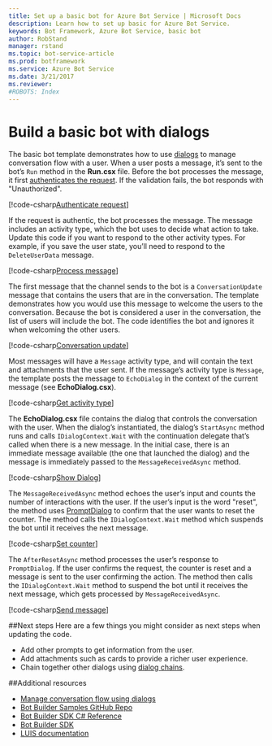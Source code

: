 ```yaml
---
title: Set up a basic bot for Azure Bot Service | Microsoft Docs
description: Learn how to set up basic for Azure Bot Service.
keywords: Bot Framework, Azure Bot Service, basic bot
author: RobStand
manager: rstand
ms.topic: bot-service-article
ms.prod: botframework
ms.service: Azure Bot Service
ms.date: 3/21/2017
ms.reviewer:
#ROBOTS: Index
---
```


# Build a basic bot with dialogs

The basic bot template demonstrates how to use [dialogs](~/dotnet/dialogs.md) to manage conversation flow with a user. When a user posts a message, it’s sent to the bot’s `Run` method in the **Run.csx** file. Before the bot processes the message, it first <a href="https://docs.botframework.com/en-us/restapi/authentication/" target="_blank">authenticates the request</a>. If the validation fails, the bot responds with "Unauthorized". 

[!code-csharp[Authenticate request](~/includes/code/azure-basic-bot.cs#authenticateRequest)]

If the request is authentic, the bot processes the message. The message includes an activity type, which the bot uses to decide what action to take. Update this code if you want to respond to the other activity types. For example, if you save the user state, you’ll need to respond to the `DeleteUserData` message.

[!code-csharp[Process message](~/includes/code/azure-basic-bot.cs#processMessage)]

The first message that the channel sends to the bot is a `ConversationUpdate` message that contains the users that are in the conversation. The template demonstrates how you would use this message to welcome the users to the conversation. Because the bot is considered a user in the conversation, the list of users will include the bot. The code identifies the bot and ignores it when welcoming the other users.

[!code-csharp[Conversation update](~/includes/code/azure-basic-bot.cs#conversationUpdate)]

Most messages will have a `Message` activity type, and will contain the text and attachments that the user sent. If the message’s activity type is `Message`, the template posts the message to `EchoDialog` in the context of the current message (see **EchoDialog.csx**).

[!code-csharp[Get activity type](~/includes/code/azure-basic-bot.cs#getActivityType)]

 The **EchoDialog.csx** file contains the dialog that controls the conversation with the user. When the dialog’s instantiated, the dialog’s `StartAsync` method runs and calls `IDialogContext.Wait` with the continuation delegate that’s called when there is a new message. In the initial case, there is an immediate message available (the one that launched the dialog) and the message is immediately passed to the `MessageReceivedAsync` method.

[!code-csharp[Show Dialog](~/includes/code/azure-basic-bot.cs#showDialog)]

The `MessageReceivedAsync` method echoes the user’s input and counts the number of interactions with the user. If the user’s input is the word "reset", the method uses <a href="https://docs.botframework.com/en-us/csharp/builder/sdkreference/d9/d03/class_microsoft_1_1_bot_1_1_builder_1_1_dialogs_1_1_prompt_dialog.html" target="_blank">PromptDialog</a> to confirm that the user wants to reset the counter. The method calls the `IDialogContext.Wait` method which suspends the bot until it receives the next message.

[!code-csharp[Set counter](~/includes/code/azure-basic-bot.cs#setCounter)]


The `AfterResetAsync` method processes the user’s response to `PromptDialog`. If the user confirms the request, the counter is reset and a message is sent to the user confirming the action. The method then calls the `IDialogContext.Wait` method to suspend the bot until it receives the next message, which gets processed by `MessageReceivedAsync`.

[!code-csharp[Send message](~/includes/code/azure-basic-bot.cs#sendMessage)]

  ##Next steps
Here are a few things you might consider as next steps when updating the code.
- Add other prompts to get information from the user.
- Add attachments such as cards to provide a richer user experience.
- Chain together other dialogs using [dialog chains](~/dotnet/dialogs.md#dialog-chains).

##Additional resources

- [Manage conversation flow using dialogs](~/dotnet/manage-conversation-flow.md)
- <a href="https://github.com/Microsoft/BotBuilder-Samples" target="_blank">Bot Builder Samples GitHub Repo</a>
- <a href="https://docs.botframework.com/en-us/csharp/builder/sdkreference/" target="_blank">Bot Builder SDK C# Reference</a>
- <a href="https://github.com/Microsoft/BotBuilder-Samples" target="_blank">Bot Builder SDK</a>
- <a href="https://www.luis.ai/Help" target="_blank">LUIS documentation</a>

